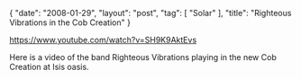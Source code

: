 {
   "date": "2008-01-29",
   "layout": "post",
   "tag": [
      "Solar"
   ],
   "title": "Righteous Vibrations in the Cob Creation"
}

https://www.youtube.com/watch?v=SH9K9AktEvs  

Here is a video of the band Righteous Vibrations playing in the new Cob Creation at Isis oasis.